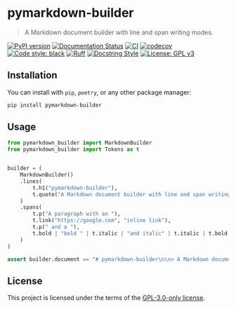 # pymarkdown-builder

> A Markdown document builder with line and span writing modes.

[![PyPI version](https://badge.fury.io/py/pymarkdown-builder.svg)](https://badge.fury.io/py/pymarkdown-builder)
[![Documentation Status](https://readthedocs.org/projects/pymarkdown-builder/badge/?version=latest)](https://pymarkdown-builder.readthedocs.io/en/latest/?badge=latest)
[![CI](https://github.com/demetrius-mp/pymarkdown-builder/actions/workflows/pipeline.yaml/badge.svg)](https://github.com/demetrius-mp/pymarkdown-builder/actions/workflows/pipeline.yaml)
[![codecov](https://codecov.io/gh/demetrius-mp/pymarkdown-builder/branch/main/graph/badge.svg?token=PXK3OH6R8Q)](https://codecov.io/gh/demetrius-mp/pymarkdown-builder)
[![Code style: black](https://img.shields.io/badge/code%20style-black-000000.svg)](https://github.com/psf/black)
[![Ruff](https://img.shields.io/endpoint?url=https://raw.githubusercontent.com/charliermarsh/ruff/main/assets/badge/v0.json)](https://github.com/charliermarsh/ruff)
[![Docstring Style](https://img.shields.io/badge/%20style-google-3666d6.svg)](https://google.github.io/styleguide/pyguide.html#s3.8-comments-and-docstrings)
[![License: GPL v3](https://img.shields.io/badge/License-GPLv3-blue.svg)](https://www.gnu.org/licenses/gpl-3.0)

## Installation

You can install with `pip`, `poetry`, or any other package manager:

```bash
pip install pymarkdown-builder
```

## Usage

```python
from pymarkdown_builder import MarkdownBuilder
from pymarkdown_builder import Tokens as t


builder = (
    MarkdownBuilder()
    .lines(
        t.h1("pymarkdown-builder"),
        t.quote("A Markdown document builder with line and span writing modes."),
    )
    .spans(
        t.p("A paragraph with an "),
        t.link("https://google.com", "inline link"),
        t.p(" and a "),
        t.bold | "bold " | t.italic | "and italic" | t.italic | t.bold,
    )
)

assert builder.document == "# pymarkdown-builder\n\n> A Markdown document builder with line and span writing modes.A paragraph with an [inline link](https://google.com) and a **bold *and italic***"
```

## License

This project is licensed under the terms of the [GPL-3.0-only license](https://spdx.org/licenses/GPL-3.0-only.html).